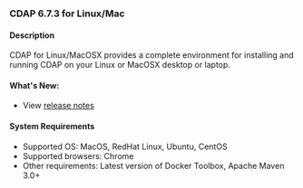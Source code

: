 ### CDAP 6.7.3 for Linux/Mac

#### Description

CDAP for Linux/MacOSX provides a complete environment for installing and running CDAP on your Linux or MacOSX desktop or laptop.

####  What's New:

* View [release notes](https://cdap.atlassian.net/wiki/spaces/DOCS/pages/1872363521/CDAP+Release+6.7.3)

#### System Requirements

* Supported OS: MacOS, RedHat Linux, Ubuntu, CentOS
* Supported browsers: Chrome
* Other requirements: Latest version of Docker Toolbox, Apache Maven 3.0+